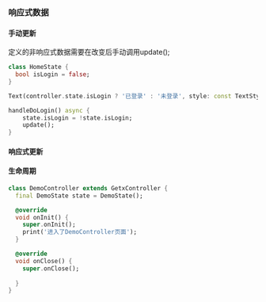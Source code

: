 ### 响应式数据
#### 手动更新
定义的非响应式数据需要在改变后手动调用update();
```dart
class HomeState {
  bool isLogin = false;
}

Text(controller.state.isLogin ? '已登录' : '未登录', style: const TextStyle(color: BaseColor.mainColor),),

handleDoLogin() async {
	state.isLogin = !state.isLogin;
	update();
}
```

#### 响应式更新


#### 生命周期
```dart
class DemoController extends GetxController {
  final DemoState state = DemoState();

  @override
  void onInit() {
    super.onInit();
    print('进入了DemoController页面');
  }

  @override
  void onClose() {
    super.onClose();
    
  }
}
```
